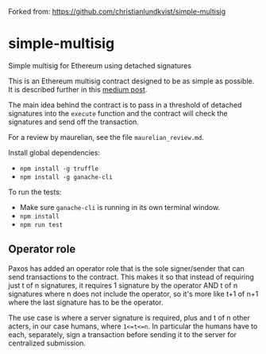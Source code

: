 Forked from: https://github.com/christianlundkvist/simple-multisig

# simple-multisig
Simple multisig for Ethereum using detached signatures

This is an Ethereum multisig contract designed to be as simple as possible. It is described further in this [medium post](https://medium.com/@ChrisLundkvist/exploring-simpler-ethereum-multisig-contracts-b71020c19037).

The main idea behind the contract is to pass in a threshold of detached signatures into the `execute` function and the contract will check the signatures and send off the transaction.

For a review by maurelian, see the file `maurelian_review.md`.

Install global dependencies:

* `npm install -g truffle`
* `npm install -g ganache-cli`

To run the tests:

* Make sure `ganache-cli` is running in its own terminal window.
* `npm install`
* `npm run test`

## Operator role
Paxos has added an operator role that is the sole signer/sender that can send transactions to the contract.
This makes it so that instead of requiring just t of n signatures, it requires 
1 signature by the operator AND t of n signatures where n does not include the operator,
so it's more like t+1 of n+1 where the last signature has to be the operator.

The use case is where a server signature is required, plus and t of n 
other acters, in our case humans, where `1<=t<=n`. 
In particular the humans have to each, separately, sign a transaction 
before sending it to the server 
for centralized submission.
